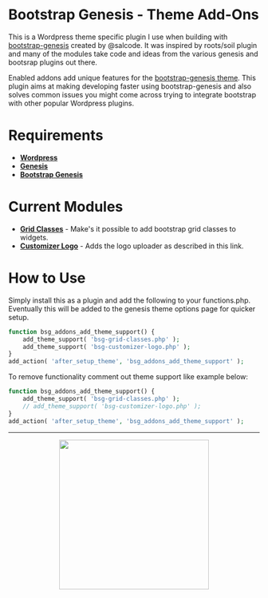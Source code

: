 # Bootstrap Genesis - Theme Add-Ons
This is a Wordpress theme specific plugin I use when building with [bootstrap-genesis](https://github.com/salcode/bootstrap-genesis) created by @salcode. It was inspired by roots/soil plugin and many of the modules take code and ideas from the various genesis and bootsrap plugins out there.

Enabled addons add unique features for the [bootstrap-genesis theme](https://github.com/salcode/bootstrap-genesis). This plugin aims at making developing faster using bootstrap-genesis and also solves common issues you might come across trying to integrate bootstrap with other popular Wordpress plugins. 

# Requirements
 - **[Wordpress](https://github.com/WordPress/WordPress/)** 
 - **[Genesis](http://my.studiopress.com/themes/genesis/)** 
 - **[Bootstrap Genesis](https://github.com/salcode/bootstrap-genesis)** 


# Current Modules
 - **[Grid Classes](https://github.com/bryanwillis/bootstrap-genesis-addons/blob/master/addons/bsg-grid-classes.php)** - Make's it possible to add bootstrap grid classes to widgets.
 - **[Customizer Logo](https://github.com/salcode/bootstrap-genesis/wiki/Creating-the-Logo-Customizer)** - Adds the logo uploader as described in this link.
 
# How to Use
 Simply install this as a plugin and add the following to your functions.php.  Eventually this will be added to the genesis theme options page for quicker setup.



```php
function bsg_addons_add_theme_support() {
	add_theme_support( 'bsg-grid-classes.php' );
	add_theme_support( 'bsg-customizer-logo.php' );
}
add_action( 'after_setup_theme', 'bsg_addons_add_theme_support' );
```


To remove functionality comment out theme support like example below:
        
```php
function bsg_addons_add_theme_support() {
	add_theme_support( 'bsg-grid-classes.php' );
	// add_theme_support( 'bsg-customizer-logo.php' );
}
add_action( 'after_setup_theme', 'bsg_addons_add_theme_support' );
```

----------

<p align="center"><img align="middle" width="300" src="https://cloud.githubusercontent.com/assets/4042621/6660594/fb19d3a0-cb6a-11e4-91c8-87e908b2baf2.png" /></p>



